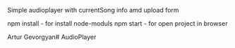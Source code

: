 Simple audioplayer with currentSong info amd upload form 

npm install - for install node-moduls
npm start - for open project in browser


Artur Gevorgyan#   A u d i o P l a y e r  
 